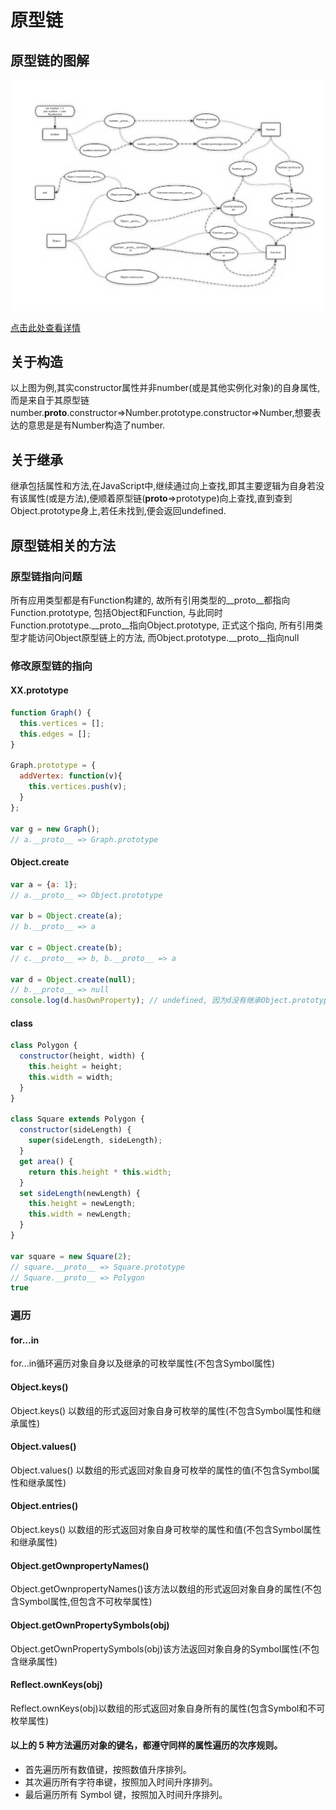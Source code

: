<!--
 * @Author: Kaiser
 * @Date: 2019-03-22 14:25:08
 * @Last Modified by: Kaiser
 * @Last Modified time: 2021-04-15 12:18:46
 * @Description: 原型链说明
 -->
# 原型链

## 原型链的图解

![原型链图解](./prototype.jpg)

[点击此处查看详情](https://www.processon.com/view/link/5db5586be4b0ece7593eaf9b)

## 关于构造

以上图为例,其实constructor属性并非number(或是其他实例化对象)的自身属性,而是来自于其原型链number.__proto__.constructor=>Number.prototype.constructor=>Number,想要表达的意思是是有Number构造了number.

## 关于继承

继承包括属性和方法,在JavaScript中,继续通过向上查找,即其主要逻辑为自身若没有该属性(或是方法),便顺着原型链(__proto__=>prototype)向上查找,直到查到Object.prototype身上,若任未找到,便会返回undefined.

## 原型链相关的方法

### 原型链指向问题

所有应用类型都是有Function构建的, 故所有引用类型的__proto__都指向Function.prototype, 包括Object和Function, 与此同时Function.prototype.__proto__指向Object.prototype, 正式这个指向, 所有引用类型才能访问Object原型链上的方法, 而Object.prototype.__proto__指向null

### 修改原型链的指向

#### XX.prototype
```JavaScript
function Graph() {
  this.vertices = [];
  this.edges = [];
}

Graph.prototype = {
  addVertex: function(v){
    this.vertices.push(v);
  }
};

var g = new Graph();
// a.__proto__ => Graph.prototype
```

#### Object.create
```JavaScript
var a = {a: 1}; 
// a.__proto__ => Object.prototype

var b = Object.create(a);
// b.__proto__ => a

var c = Object.create(b);
// c.__proto__ => b, b.__proto__ => a

var d = Object.create(null);
// b.__proto__ => null
console.log(d.hasOwnProperty); // undefined, 因为d没有继承Object.prototype
```

#### class 
```JavaScript
class Polygon {
  constructor(height, width) {
    this.height = height;
    this.width = width;
  }
}

class Square extends Polygon {
  constructor(sideLength) {
    super(sideLength, sideLength);
  }
  get area() {
    return this.height * this.width;
  }
  set sideLength(newLength) {
    this.height = newLength;
    this.width = newLength;
  }
}

var square = new Square(2);
// square.__proto__ => Square.prototype
// Square.__proto__ => Polygon
true
```

### 遍历

#### for...in

for...in循环遍历对象自身以及继承的可枚举属性(不包含Symbol属性)

#### Object.keys()

Object.keys() 以数组的形式返回对象自身可枚举的属性(不包含Symbol属性和继承属性)

#### Object.values()

Object.values() 以数组的形式返回对象自身可枚举的属性的值(不包含Symbol属性和继承属性)

#### Object.entries()

Object.keys() 以数组的形式返回对象自身可枚举的属性和值(不包含Symbol属性和继承属性)

#### Object.getOwnpropertyNames()

Object.getOwnpropertyNames()该方法以数组的形式返回对象自身的属性(不包含Symbol属性,但包含不可枚举属性)

#### Object.getOwnPropertySymbols(obj)

Object.getOwnPropertySymbols(obj)该方法返回对象自身的Symbol属性(不包含继承属性)

#### Reflect.ownKeys(obj)
Reflect.ownKeys(obj)以数组的形式返回对象自身所有的属性(包含Symbol和不可枚举属性)

#### 以上的 5 种方法遍历对象的键名，都遵守同样的属性遍历的次序规则。
 - 首先遍历所有数值键，按照数值升序排列。
 - 其次遍历所有字符串键，按照加入时间升序排列。
 - 最后遍历所有 Symbol 键，按照加入时间升序排列。

